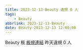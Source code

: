 ```yaml
---
title: 2023-12-13-Beauty 違規 0 人
tags:
    - Beauty
abbrlink: 2023-12-13-Beauty
date: Beauty-2023-12-13 12:00:00
---
```

Beauty 板 [板規連結](https://www.ptt.cc/bbs/Beauty/M.1630069980.A.84B.html)
昨天違規 0 人
